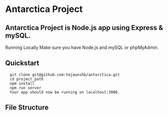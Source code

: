 # Antarctica Project

## Antarctica Project is Node.js app using Express & mySQL.

Running Locally
Make sure you have Node.js and mySQL or phpMyAdmin.

## Quickstart

```
  git clone git@github.com:tejaunshb/antarctica.git 
  cd project_path
  npm install
  npm run server
  Your app should now be running on localhost:3000.

```

## File Structure

